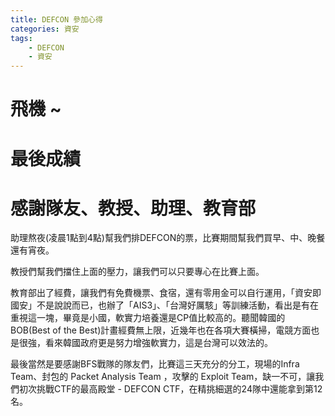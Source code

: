 ```yaml
---
title: DEFCON 參加心得
categories: 資安 
tags:
    - DEFCON
    - 資安
---
```

# 飛機 ~
# 最後成績

# 感謝隊友、教授、助理、教育部
助理熬夜(凌晨1點到4點)幫我們排DEFCON的票，比賽期間幫我們買早、中、晚餐還有宵夜。

教授們幫我們擋住上面的壓力，讓我們可以只要專心在比賽上面。

教育部出了經費，讓我們有免費機票、食宿，還有零用金可以自行運用，「資安即國安」不是說說而已，也辦了「AIS3」、「台灣好厲駭」等訓練活動，看出是有在重視這一塊，畢竟是小國，軟實力培養還是CP值比較高的。聽聞韓國的 BOB(Best of the Best)計畫經費無上限，近幾年也在各項大賽橫掃，電競方面也是很強，看來韓國政府更是努力增強軟實力，這是台灣可以效法的。

最後當然是要感謝BFS戰隊的隊友們，比賽這三天充分的分工，現場的Infra Team、封包的 Packet Analysis Team ，攻擊的 Exploit Team，缺一不可，讓我們初次挑戰CTF的最高殿堂 - DEFCON CTF，在精挑細選的24隊中還能拿到第12名。
